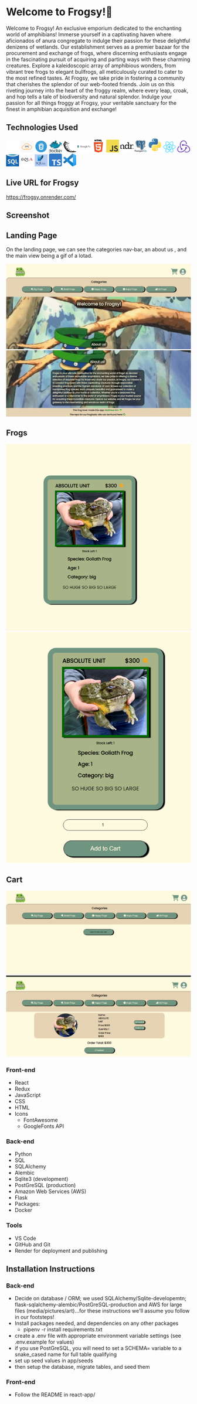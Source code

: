 # Welcome to Frogsy!🐸
Welcome to Frogsy! An exclusive emporium dedicated to the enchanting world of amphibians! Immerse yourself in a captivating haven where aficionados of anura congregate to indulge their passion for these delightful denizens of wetlands. Our establishment serves as a premier bazaar for the procurement and exchange of frogs, where discerning enthusiasts engage in the fascinating pursuit of acquiring and parting ways with these charming creatures. Explore a kaleidoscopic array of amphibious wonders, from vibrant tree frogs to elegant bullfrogs, all meticulously curated to cater to the most refined tastes. At Frogsy, we take pride in fostering a community that cherishes the splendor of our web-footed friends. Join us on this riveting journey into the heart of the froggy realm, where every leap, croak, and hop tells a tale of biodiversity and natural splendor. Indulge your passion for all things froggy at Frogsy, your veritable sanctuary for the finest in amphibian acquisition and exchange!

## Technologies Used

<a href="https://github.com"><img src="images/github-mark-white.png" alt="GitHub logo" width="35"></a>
<a href="https://"><img src="images/AWS.png" alt="AWS logo" width="35"></a>
<a href="https://"><img src="images/CSS.png" alt="CSS logo" width="35"></a>
<a href="https://"><img src="images/docker.jpg" alt="Docker logo" width="35"></a>
<a href="https://"><img src="images/flask.png" alt="Flask logo" width="35"></a>
<a href="https://"><img src="images/googleFonts.jpg" alt="Google Fonts logo" width="35"></a>
<a href="https://"><img src="images/HTML5.png" alt="HTML5 logo" width="35"></a>
<a href="https://"><img src="images/JavaScript-logo.png" alt="JavaScript logo" width="35"></a>
<a href="https://"><img src="images/MDN.jpg" alt="Mozilla Developer Network logo" width="35"></a>
<a href="https://"><img src="images/postgresql.jpg" alt="PostGreSQL logo" width="35"></a>
<a href="https://"><img src="images/Python-logo-notext.svg.png" alt="Python logo" width="35"></a>
<a href="https://"><img src="images/React-icon.svg.png" alt="React logo" width="35"></a>
<a href="https://"><img src="images/redux.svg" alt="Redux logo" width="35"></a>
<a href="https://"><img src="images/sql.jpg" alt="SQL logo" width="35"></a>
<a href="https://"><img src="images/SQLAlchemy.svg.png" alt="SQLAlchemy logo" width="35"></a>
<a href="https://"><img src="images/sqlite.jpg" alt="Sqlite logo" width="35"></a>
<a href="https://"><img src="images/Typescript_logo_2020.svg.png" alt="Typescript logo" width="35"></a>
<a href="https://"><img src="images/Visual_Studio_Code_1.35_icon.svg.png" alt="VisualStudio Code logo" width="35"></a>

## Live URL for Frogsy
https://frogsy.onrender.com/

## Screenshot

## Landing Page

On the landing page, we can see the categories nav-bar, an about us , and the main view being a gif of a lotad.

<img src="images/Landing1.jpg" alt="Landing Page" style="width:300;"/>
<img src="images/Landing2.jpg" alt="Landing Page" style="width:300;"/>

## Frogs
<img src="images/frog-card.png" alt="Landing Page" style="width:300;"/>
<img src="images/frog-card logged-in.png" alt="Landing Page" style="width:300;"/>


## Cart
<img src="images/empty cart.png" alt="Landing Page" style="width:300;"/>
<img src="images/cart with a frog.png" alt="Landing Page" style="width:300;"/>



### Front-end



*  React
*  Redux
*  JavaScript
*  CSS
*  HTML
*  Icons
    - FontAwesome
    - GoogleFonts API

### Back-end

*  Python
*  SQL
*  SQLAlchemy
*  Alembic
*  Sqlite3 (development)
*  PostGreSQL (production)
*  Amazon Web Services (AWS)
*  Flask
*  Packages:
*  Docker

### Tools
* VS Code
* GitHub and Git
* Render for deployment and publishing

## Installation Instructions

### Back-end

* Decide on database / ORM; we used SQLAlchemy/Sqlite-developemtn; flask-sqlalchemy-alembic/PostGreSQL-production and AWS for large files (media/pictures/art)...for these instructions we'll assume you follow in our footsteps!
* Install packages needed, and dependencies on any other packages
    - pipenv -r install requirements.txt
* create a .env file with appropriate environment variable settings (see .env.example for values)
* if you use PostGreSQL, you will need to set a SCHEMA= variable to a snake_cased name for full table qualifying
* set up seed values in app/seeds
* then setup the database, migrate tables, and seed them

### Front-end

* Follow the README in react-app/
